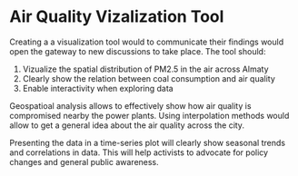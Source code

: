 # Air Quality Vizalization Tool

Creating a a visualization tool would to communicate their findings would open the gateway to new discussions to take place. The tool should:
1. Vizualize the spatial distribution of PM2.5 in the air across Almaty
2. Clearly show the relation between coal consumption and air quality
3. Enable interactivity when exploring data

Geospatioal analysis allows to effectively show how air quality is compromised nearby the power plants. Using interpolation methods would allow to get a general idea about the air quality across the city.

Presenting the data in a time-series plot will clearly show seasonal trends and correlations in data. This will help activists to advocate for policy changes and general public awareness.